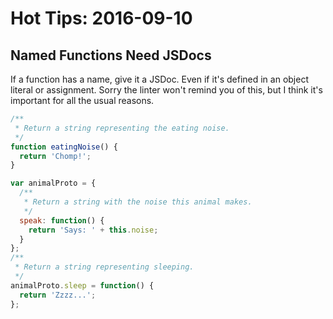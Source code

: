 # Hot Tips: 2016-09-10

## Named Functions Need JSDocs

If a function has a name, give it a JSDoc.
Even if it's defined in an object literal or assignment.
Sorry the linter won't remind you of this, but I think it's important for all the usual reasons.

```js
/**
 * Return a string representing the eating noise.
 */
function eatingNoise() {
  return 'Chomp!';
}

var animalProto = {
  /**
   * Return a string with the noise this animal makes.
   */
  speak: function() {
    return 'Says: ' + this.noise;
  }
};
/**
 * Return a string representing sleeping.
 */
animalProto.sleep = function() {
  return 'Zzzz...';
};
```
